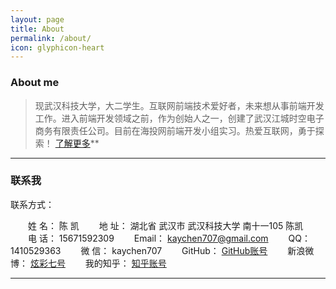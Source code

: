 ```yaml
---
layout: page
title: About
permalink: /about/
icon: glyphicon-heart
---
```


### About me

>   现武汉科技大学，大二学生。互联网前端技术爱好者，未来想从事前端开发工作。进入前端开发领域之前，作为创始人之一，创建了武汉江城时空电子商务有限责任公司。目前在海投网前端开发小组实习。热爱互联网，勇于探索！ [了解更多](http://www.cnblogs.com/kaychen/p/4704538.html)**





---

### 联系我

 联系方式：

　　姓 名：    陈 凯
　　地 址：    湖北省 武汉市 武汉科技大学 南十一105 陈凯
　　电 话：    15671592309
　　Email：    kaychen707@gmail.com
　　QQ：       1410529363
　　微 信：    kaychen707
　　GitHub：   [GitHub账号](https://github.com/LittlewhiteChen)
　　新浪微博： [炫彩七号](http://weibo.com/LittlewhiteChen)
　　我的知乎： [知乎账号](http://www.zhihu.com/people/kaychenzhihu)

---

